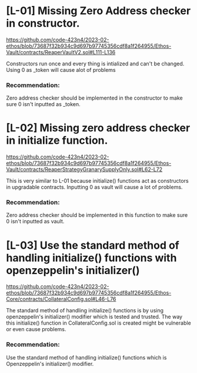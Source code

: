 # [L-01] Missing Zero Address checker in constructor.
https://github.com/code-423n4/2023-02-ethos/blob/73687f32b934c9d697b97745356cdf8a1f264955/Ethos-Vault/contracts/ReaperVaultV2.sol#L111-L136

Constructors run once and every thing is intialized and can't be changed. Using 0 as _token will cause alot of problems

### Recommendation:
Zero address checker should be implemented in the constructor to make sure 0 isn't  inputted as _token. 

# [L-02] Missing zero address checker in initialize function.
https://github.com/code-423n4/2023-02-ethos/blob/73687f32b934c9d697b97745356cdf8a1f264955/Ethos-Vault/contracts/ReaperStrategyGranarySupplyOnly.sol#L62-L72

This is very similar to L-01 because initialize() functions act as constructors in upgradable contracts.
Inputting 0 as vault will cause a lot of problems.  

### Recommendation:
Zero address checker should be implemented in this function to make sure 0 isn't inputted as vault.

# [L-03] Use the standard method of handling initialize() functions with openzeppelin's initializer()
https://github.com/code-423n4/2023-02-ethos/blob/73687f32b934c9d697b97745356cdf8a1f264955/Ethos-Core/contracts/CollateralConfig.sol#L46-L76
 
The standard method of handling initialize() functions is by using openzeppelin's initializer() modifier which is tested and trusted. The way this initialize() function in CollateralConfig.sol is created might be vulnerable or even cause problems.

### Recommendation:
Use the standard method of handling initialize() functions which is Openzeppelin's initializer() modifier.

